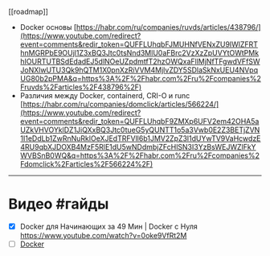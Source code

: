 [[roadmap]]

- Docker основы [https://habr.com/ru/companies/ruvds/articles/438796/](https://www.youtube.com/redirect?event=comments&redir_token=QUFFLUhqbFJMUHNfVENxZU9IWlZFRThnMGRPbE9OUjl1Z3xBQ3Jtc0tsNnd3MlU0aFBrc2VzXzZpUVYtOWtPMkhIOURTUTBSdEdadEJ5dlNOeUZpdmtfT2hzOWQxaFllMjNfTFgwdVFfSWJoNXlwUTU3Qk9hQTM1X0pnXzRiVVM4MjlvZDY5SDlaSkNxUEU4NVpqUG80b2pPMA&q=https%3A%2F%2Fhabr.com%2Fru%2Fcompanies%2Fruvds%2Farticles%2F438796%2F) 
- Различия между Docker, containerd, CRI-O и runc [https://habr.com/ru/companies/domclick/articles/566224/](https://www.youtube.com/redirect?event=comments&redir_token=QUFFLUhqbF9ZMXp6UFV2em42OHA5aUZkVHVOYklDZ1JiQXxBQ3Jtc0tueG5yQUNTT1o5a3Vwb0E2Z3BETjZVN1I1eDdLb1ZwRnNuRklOeXJEdTRFVll6b1JMV2ZpZ3l1dUYwTV9VaHcwdzE4RU9qbXJDOXB4MzF5RlE1dU5wNDdmbjZFcHlSN3I3YzBsWEJWZlFkYWVBSnB0WQ&q=https%3A%2F%2Fhabr.com%2Fru%2Fcompanies%2Fdomclick%2Farticles%2F566224%2F)

- - - 
# Видео #гайды 

 - [x] Docker для Начинающих за 49 Мин | Docker с Нуля https://www.youtube.com/watch?v=0oke9VfRt2M
- [ ] [Docker](https://youtube.com/playlist?list=PLqVeG_R3qMSwjnkMUns_Yc4zF_PtUZmB-&si=6pqVEmus3rlqXLxr)
